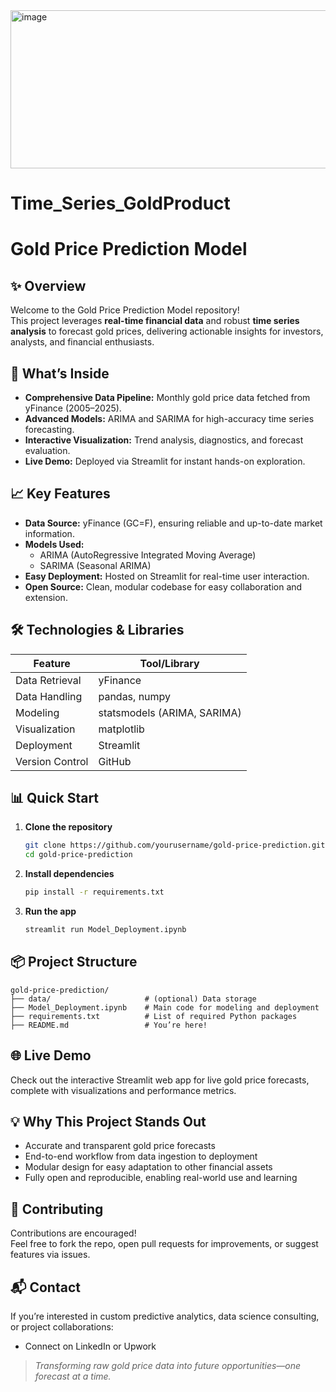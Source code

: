 <img width="948" height="253" alt="image" src="https://github.com/user-attachments/assets/2224fdb4-40c4-458d-b2fe-54ca9bc6b665" />


# Time_Series_GoldProduct
# Gold Price Prediction Model

## ✨ Overview

Welcome to the Gold Price Prediction Model repository!  
This project leverages **real-time financial data** and robust **time series analysis** to forecast gold prices, delivering actionable insights for investors, analysts, and financial enthusiasts.

## 🚀 What’s Inside

- **Comprehensive Data Pipeline:** Monthly gold price data fetched from yFinance (2005–2025).
- **Advanced Models:** ARIMA and SARIMA for high-accuracy time series forecasting.
- **Interactive Visualization:** Trend analysis, diagnostics, and forecast evaluation.
- **Live Demo:** Deployed via Streamlit for instant hands-on exploration.

## 📈 Key Features

- **Data Source:** yFinance (GC=F), ensuring reliable and up-to-date market information.
- **Models Used:** 
  - ARIMA (AutoRegressive Integrated Moving Average)
  - SARIMA (Seasonal ARIMA)
- **Easy Deployment:** Hosted on Streamlit for real-time user interaction.
- **Open Source:** Clean, modular codebase for easy collaboration and extension.

## 🛠️ Technologies & Libraries

| Feature         | Tool/Library               |
|-----------------|---------------------------|
| Data Retrieval  | yFinance                  |
| Data Handling   | pandas, numpy             |
| Modeling        | statsmodels (ARIMA, SARIMA) |
| Visualization   | matplotlib                |
| Deployment      | Streamlit                 |
| Version Control | GitHub                    |

## 📊 Quick Start

1. **Clone the repository**
   ```bash
   git clone https://github.com/yourusername/gold-price-prediction.git
   cd gold-price-prediction
   ```

2. **Install dependencies**
   ```bash
   pip install -r requirements.txt
   ```

3. **Run the app**
   ```bash
   streamlit run Model_Deployment.ipynb
   ```

## 📦 Project Structure

```plaintext
gold-price-prediction/
├── data/                     # (optional) Data storage
├── Model_Deployment.ipynb    # Main code for modeling and deployment
├── requirements.txt          # List of required Python packages
├── README.md                 # You’re here!
```

## 🌐 Live Demo

Check out the interactive Streamlit web app for live gold price forecasts, complete with visualizations and performance metrics.

## 💡 Why This Project Stands Out

- Accurate and transparent gold price forecasts
- End-to-end workflow from data ingestion to deployment
- Modular design for easy adaptation to other financial assets
- Fully open and reproducible, enabling real-world use and learning

## 🤝 Contributing

Contributions are encouraged!  
Feel free to fork the repo, open pull requests for improvements, or suggest features via issues.

## 📬 Contact

If you’re interested in custom predictive analytics, data science consulting, or project collaborations:
- Connect on LinkedIn or Upwork

> *Transforming raw gold price data into future opportunities—one forecast at a time.*

